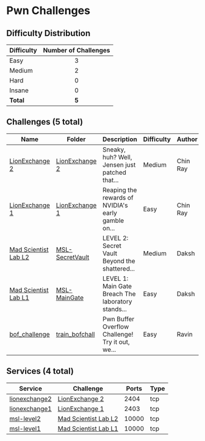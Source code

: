 
# Pwn Challenges

## Difficulty Distribution
| Difficulty | Number of Challenges |
|------------|:--------------------:|
| Easy | 3 |
| Medium | 2 |
| Hard | 0 |
| Insane | 0 |
| **Total** | **5** |

## Challenges (5 total)
| Name | Folder | Description | Difficulty | Author |
|------|--------|-------------|------------|--------|
| [LionExchange 2](<./LionExchange 2>) | [LionExchange 2](<./LionExchange 2>) | Sneaky, huh? Well, Jensen just patched that... | Medium | Chin Ray |
| [LionExchange 1](<./LionExchange 1>) | [LionExchange 1](<./LionExchange 1>) | Reaping the rewards of NVIDIA's early gamble on... | Easy | Chin Ray |
| [Mad Scientist Lab L2](<./MSL-SecretVault>) | [MSL-SecretVault](<./MSL-SecretVault>) | LEVEL 2: Secret Vault Beyond the shattered... | Medium | Daksh |
| [Mad Scientist Lab L1](<./MSL-MainGate>) | [MSL-MainGate](<./MSL-MainGate>) | LEVEL 1: Main Gate Breach The laboratory stands... | Easy | Daksh |
| [bof_challenge](<./train_bofchall>) | [train_bofchall](<./train_bofchall>) | Pwn Buffer Overflow Challenge! Try it out, we... | Easy | Ravin |

## Services (4 total)
| Service | Challenge | Ports | Type |
|---------|-----------|-------|------|
| [lionexchange2](<./LionExchange 2/service\lionexchange2>) | [LionExchange 2](<./LionExchange 2>) | 2404 | tcp |
| [lionexchange1](<./LionExchange 1/service\lionexchange1>) | [LionExchange 1](<./LionExchange 1>) | 2403 | tcp |
| [msl-level2](<./MSL-SecretVault/service\level-two>) | [Mad Scientist Lab L2](<./MSL-SecretVault>) | 10000 | tcp |
| [msl-level1](<./MSL-MainGate/service\level-one-service>) | [Mad Scientist Lab L1](<./MSL-MainGate>) | 10000 | tcp |
